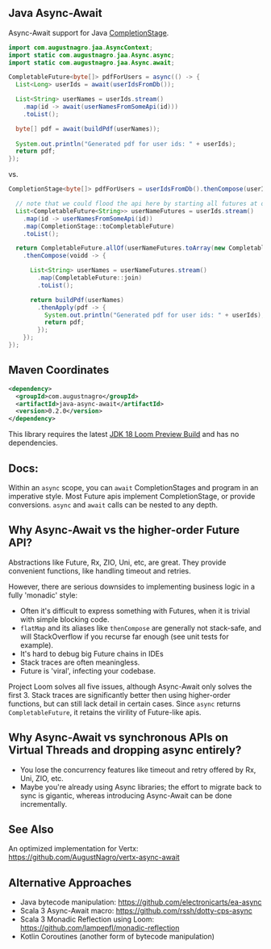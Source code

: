 ## Java Async-Await

Async-Await support for Java [CompletionStage](https://download.java.net/java/early_access/loom/docs/api/java.base/java/util/concurrent/CompletionStage.html).

```java
import com.augustnagro.jaa.AsyncContext;
import static com.augustnagro.jaa.Async.async;
import static com.augustnagro.jaa.Async.await;

CompletableFuture<byte[]> pdfForUsers = async(() -> {
  List<Long> userIds = await(userIdsFromDb());

  List<String> userNames = userIds.stream()
    .map(id -> await(userNamesFromSomeApi(id)))
    .toList();

  byte[] pdf = await(buildPdf(userNames));
  
  System.out.println("Generated pdf for user ids: " + userIds);
  return pdf;
});
```

vs.

```java
CompletionStage<byte[]> pdfForUsers = userIdsFromDb().thenCompose(userIds -> {

  // note that we could flood the api here by starting all futures at once!
  List<CompletableFuture<String>> userNameFutures = userIds.stream()
    .map(id -> userNamesFromSomeApi(id))
    .map(CompletionStage::toCompletableFuture)
    .toList();

  return CompletableFuture.allOf(userNameFutures.toArray(new CompletableFuture[0]))
    .thenCompose(voidd -> {

      List<String> userNames = userNameFutures.stream()
        .map(CompletableFuture::join)
        .toList();

      return buildPdf(userNames)
        .thenApply(pdf -> {
          System.out.println("Generated pdf for user ids: " + userIds);
          return pdf;
        });
    });
});
```

## Maven Coordinates

```xml
<dependency>
  <groupId>com.augustnagro</groupId>
  <artifactId>java-async-await</artifactId>
  <version>0.2.0</version>
</dependency>
```

This library requires the latest [JDK 18 Loom Preview Build](http://jdk.java.net/loom/) and has no dependencies.

## Docs:

Within an `async` scope, you can `await` CompletionStages and program in an imperative style. Most Future apis implement CompletionStage, or provide conversions. `async` and `await` calls can be nested to any depth.

## Why Async-Await vs the higher-order Future API?

Abstractions like Future, Rx, ZIO, Uni, etc, are great. They provide convenient functions, like handling timeout and retries.

However, there are serious downsides to implementing business logic in a fully 'monadic' style:

* Often it's difficult to express something with Futures, when it is trivial with simple blocking code. 
* `flatMap` and its aliases like `thenCompose` are generally not stack-safe, and will StackOverflow if you recurse far enough (see unit tests for example).
* It's hard to debug big Future chains in IDEs
* Stack traces are often meaningless.
* Future is 'viral', infecting your codebase.

Project Loom solves all five issues, although Async-Await only solves the first 3. Stack traces are significantly better then using higher-order functions, but can still lack detail in certain cases. Since `async` returns `CompletableFuture`, it retains the virility of Future-like apis.

## Why Async-Await vs synchronous APIs on Virtual Threads and dropping async entirely?

* You lose the concurrency features like timeout and retry offered by Rx, Uni, ZIO, etc.
* Maybe you're already using Async libraries; the effort to migrate back to sync is gigantic, whereas introducing Async-Await can be done incrementally.

## See Also
An optimized implementation for Vertx: https://github.com/AugustNagro/vertx-async-await

## Alternative Approaches

* Java bytecode manipulation: https://github.com/electronicarts/ea-async
* Scala 3 Async-Await macro: https://github.com/rssh/dotty-cps-async
* Scala 3 Monadic Reflection using Loom: https://github.com/lampepfl/monadic-reflection
* Kotlin Coroutines (another form of bytecode manipulation)
